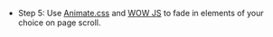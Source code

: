 <!-- # jQuery Landing Page

- For this project we will be using the attached front end to enhance it with jQuery. -->
<!-- - Step 1: Swap out the class "affix-top" on the nav for "affix" when the scroll distance reaches past 50 pixels. -->
<!-- - Step 2: When the navbar links are clicked, animate a page scroll down to that anchor. -->
<!-- - Step 3: Use Bootstrap scrollspy to change the navbar links on scroll. -->
<!-- - Step 4: Implement Font Awesome icons where applicable. -->
- Step 5: Use [Animate.css](https://github.com/daneden/animate.css) and [WOW JS](https://github.com/matthieua/WOW) to fade in elements of your choice on page scroll.